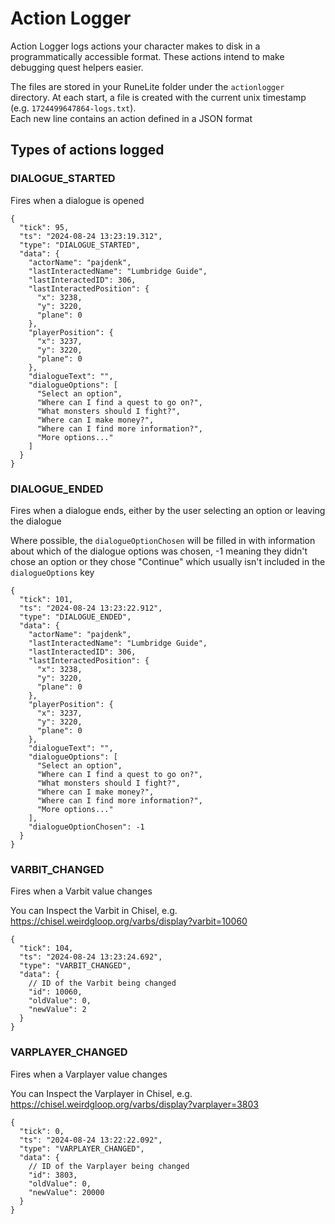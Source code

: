 # Action Logger

Action Logger logs actions your character makes to disk in a programmatically accessible format. These actions intend to make debugging quest helpers easier.

The files are stored in your RuneLite folder under the `actionlogger` directory. At each start, a file is created with the current unix timestamp (e.g. `1724499647864-logs.txt`).  
Each new line contains an action defined in a JSON format

## Types of actions logged

### DIALOGUE_STARTED

Fires when a dialogue is opened

```json5
{
  "tick": 95,
  "ts": "2024-08-24 13:23:19.312",
  "type": "DIALOGUE_STARTED",
  "data": {
    "actorName": "pajdenk",
    "lastInteractedName": "Lumbridge Guide",
    "lastInteractedID": 306,
    "lastInteractedPosition": {
      "x": 3238,
      "y": 3220,
      "plane": 0
    },
    "playerPosition": {
      "x": 3237,
      "y": 3220,
      "plane": 0
    },
    "dialogueText": "",
    "dialogueOptions": [
      "Select an option",
      "Where can I find a quest to go on?",
      "What monsters should I fight?",
      "Where can I make money?",
      "Where can I find more information?",
      "More options..."
    ]
  }
}
```

### DIALOGUE_ENDED

Fires when a dialogue ends, either by the user selecting an option or leaving the dialogue

Where possible, the `dialogueOptionChosen` will be filled in with information about which of the dialogue options was chosen, -1 meaning they didn't chose an option or they chose "Continue" which usually isn't included in the `dialogueOptions` key

```json5
{
  "tick": 101,
  "ts": "2024-08-24 13:23:22.912",
  "type": "DIALOGUE_ENDED",
  "data": {
    "actorName": "pajdenk",
    "lastInteractedName": "Lumbridge Guide",
    "lastInteractedID": 306,
    "lastInteractedPosition": {
      "x": 3238,
      "y": 3220,
      "plane": 0
    },
    "playerPosition": {
      "x": 3237,
      "y": 3220,
      "plane": 0
    },
    "dialogueText": "",
    "dialogueOptions": [
      "Select an option",
      "Where can I find a quest to go on?",
      "What monsters should I fight?",
      "Where can I make money?",
      "Where can I find more information?",
      "More options..."
    ],
    "dialogueOptionChosen": -1
  }
}
```

### VARBIT_CHANGED

Fires when a Varbit value changes

You can Inspect the Varbit in Chisel, e.g. https://chisel.weirdgloop.org/varbs/display?varbit=10060

```json5
{
  "tick": 104,
  "ts": "2024-08-24 13:23:24.692",
  "type": "VARBIT_CHANGED",
  "data": {
    // ID of the Varbit being changed
    "id": 10060,
    "oldValue": 0,
    "newValue": 2
  }
}
```

### VARPLAYER_CHANGED

Fires when a Varplayer value changes

You can Inspect the Varplayer in Chisel, e.g. https://chisel.weirdgloop.org/varbs/display?varplayer=3803

```json5
{
  "tick": 0,
  "ts": "2024-08-24 13:22:22.092",
  "type": "VARPLAYER_CHANGED",
  "data": {
    // ID of the Varplayer being changed
    "id": 3803,
    "oldValue": 0,
    "newValue": 20000
  }
}
```
